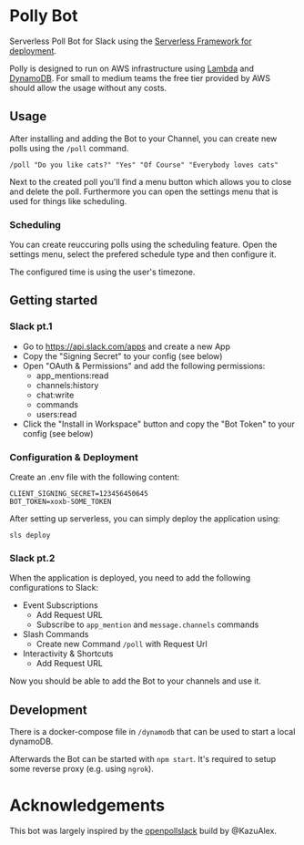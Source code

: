 # Polly Bot

Serverless Poll Bot for Slack using the [Serverless Framework for deployment](https://www.serverless.com/framework).

Polly is designed to run on AWS infrastructure using [Lambda](https://aws.amazon.com/lambda/) and [DynamoDB](https://aws.amazon.com/dynamodb/). For small to medium teams the free tier provided by AWS should allow the usage without any costs.

## Usage

After installing and adding the Bot to your Channel, you can create new polls using the `/poll` command.

```
/poll "Do you like cats?" "Yes" "Of Course" "Everybody loves cats"
```

Next to the created poll you'll find a menu button which allows you to close and delete the poll. Furthermore you can open the settings menu that is used for things like scheduling.

### Scheduling

You can create reuccuring polls using the scheduling feature. Open the settings menu, select the prefered schedule type and then configure it. 

The configured time is using the user's timezone.

## Getting started

### Slack pt.1

* Go to https://api.slack.com/apps and create a new App
* Copy the "Signing Secret" to your config (see below)
* Open "OAuth & Permissions" and add the following permissions:
    - app_mentions:read
    - channels:history
    - chat:write
    - commands
    - users:read
* Click the "Install in Workspace" button and copy the "Bot Token" to your config (see below)

### Configuration & Deployment

Create an .env file with the following content:

```
CLIENT_SIGNING_SECRET=123456450645
BOT_TOKEN=xoxb-SOME_TOKEN
```

After setting up serverless, you can simply deploy the application using:

```
sls deploy
```

### Slack pt.2

When the application is deployed, you need to add the following configurations to Slack:

* Event Subscriptions
    - Add Request URL
    - Subscribe to `app_mention` and `message.channels` commands
* Slash Commands
    - Create new Command `/poll` with Request Url
* Interactivity & Shortcuts
    - Add Request URL

Now you should be able to add the Bot to your channels and use it.

## Development

There is a docker-compose file in `/dynamodb` that can be used to start a local dynamoDB.

Afterwards the Bot can be started with `npm start`. It's required to setup some reverse proxy (e.g. using `ngrok`).


# Acknowledgements

This bot was largely inspired by the [openpollslack](https://gitlab.com/openpollslack/openpollslack) build by @KazuAlex.

